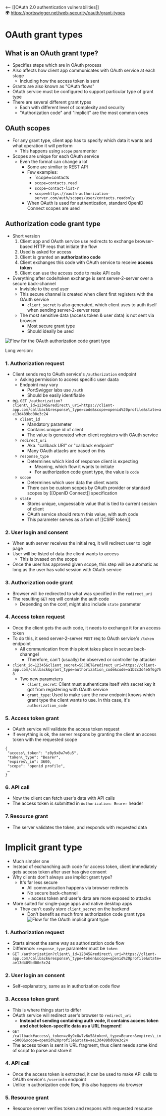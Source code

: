 <-- [[OAuth 2.0 authentication vulnerabilities]]  
🌍 https://portswigger.net/web-security/oauth/grant-types
# OAuth grant types
## What is an OAuth grant type?
- Specifies steps which are in OAuth process
- Also affects how client app communicates with OAuth service at each stage
	- Including how the access token is sent
- Grants are also known as "OAuth flows"
- OAuth service must be configured to support particular type of grant type
- There are several different grant types
	- Each with different level of complexity and security
	- "Authorization code" and "implicit" are the most common ones

## OAuth scopes
- For any grant type, client app has to specify which data it wants and what operation it will perform
	- This happens using `scope` paramenter
- Scopes are unique for each OAuth service
	- Even the format can change a lot
		- Some are similiar to REST API
		- Few examples:
			- `scope=contacts
			- `scope=contacts.read`  
			- `scope=contact-list-r`  
			- `scope=https://oauth-authorization-server.com/auth/scopes/user/contacts.readonly`
		- When OAuth is used for authentication, standard OpenID Connect scopes are used

## Authorization code grant type
- Short version
	1. Client app and OAuth service use redirects to exchange browser-based HTTP reqs that initiate the flow
	2. Used is asked for access
	3. Client is granted an **authorizatino code**
	4. Client exchanges this code with OAuth service to receive **access token**
	5. Client can use the access code to make API calls
- Everything after code/token exchange is sent server-2-server over a secure back-channel
	- Invisible to the end user
	- This secure channel is created when client first registers with the OAuth service
		- `client_secret` is also generated, which client uses to auth itself when sending server-2-server reqs
	- The most sensitive data (access token & user data) is not sent via browser
		- Most secure grant type
		- Should ideally be used

![Flow for the OAuth authorization code grant type](https://portswigger.net/web-security/images/oauth-authorization-code-flow.jpg)

Long version:
### 1. Authorization request
- Client sends req to OAuth service's `/authorization` endpoint
	- Asking permission to access specific user daata
	- Endpoint may vary
		- PortSwigger labs use `/auth`
		- Should be easily identifiable
- eg. `GET /authorization?client\_id=12345&redirect\_uri=https://client-app.com/callback&response\_type=code&scope=openid%20profile&state=ae13d489bd00e3c24`
	- `client_id`
		- Mandatory parameter
		- Contains unique id of client
		- The value is generated when client registers with OAuth service
	- `redirect_uri`
		- Aka. "callback URI" or "callback endpoint"
		- Many OAuth attacks are based on this
	- `response_type`
		- Determines which kind of response client is expecting
			- Meaning, which flow it wants to initiate
			- For authorization code grant type, the value is `code`
	- `scope`
		- Determines which user data the client wants
		- There can be custom scopes by OAuth provider or standard scopes by [[OpenID Connect]] specification
	- `state`
		- Stores unique, unguessable value that is tied to current session of client
		- OAuth service should return this value, with auth code
		- This parameter serves as a form of [[CSRF token]]

### 2. User login and consent
- When auth server receives the initial req, it will redirect user to login page
- User will be listed of data the client wants to access
	- This is bvased on the scope
- Once the user has approved given scope, this step will be automatic as long as the user has valid session with OAuth service

### 3. Authorization code grant
- Browser will be redirected to what was specified in the `redirect_uri`
- The resulting `GET` req will contain the auth code
	- Depending on the conf, might also include `state` parameter

### 4. Access token request
- Once the client gets the auth code, it needs to exchange it for an access token
- To do this, it send server-2-server `POST` req to OAuth service's `/token` endpoint
	- All communication from this piont takes place in secure back-channgel
		- Therefore, can't (usually) be observed or controller by attacker
- `client_id=12345&client_secret=SECRET&redirect_uri=https://client-app.com/callback&grant_type=authorization_code&code=a1b2c3d4e5f6g7h8`
	- Two new parameters
		- `client_secret`: Client must authenticate itself with secret key it got from registering with OAuth service
		- `grant_type`: Used to make sure the new endpoint knows which grant type the client wants to use. In this case, it's `authorization_code`

### 5. Access token grant
- OAuth service will validate the access token request
- If everything is ok, the server respons by granting the client an access token with the requested scope
```
{  
 "access\_token": "z0y9x8w7v6u5",  
 "token\_type": "Bearer",  
 "expires\_in": 3600,  
 "scope": "openid profile",  
 …  
}
```

### 6. API call
- Now the client can fetch user's data with API calls
- The access token is submitted in `Authorization: Bearer` header

### 7. Resource grant
- The server validates the token, and responds with requested data

# Implicit grant type
- Much simpler one
- Instead of exchanching auth code for access token, client immediately gets access token after user has give consent
- Why clients don't always use implicit grant type?
	- It's far less secure
		- All communication happens via browser redirects
		- No secure back-channel
		- = access token and user's data are more exposed to attacks
- More suited for single-page apps and native desktop apps
	- They can't easily store `client_secret` on the backend
		- Don't benefit as much from authorization code grant type
![Flow for the OAuth implicit grant type](https://portswigger.net/web-security/images/oauth-implicit-flow.jpg)

### 1. Authorization request
- Starts almost the same way as authorization code flow
- Difference: `response_type` parameter must be `token`
- `GET /authorization?client\_id=12345&redirect\_uri=https://client-app.com/callback&response\_type=token&scope=openid%20profile&state=ae13d489bd00e3c24`

### 2. User login an consent
- Self-explanatory, same as in authorization code flow

### 3. Access token grant
- This is where things start to differ
- OAuth service will redirect user's browser to `redirect_uri`
	- **Instead of sending containing auth vode, it contains accees token and ohet token-specific data as a URL fragment**!
- `GET /callback#access\_token=z0y9x8w7v6u5&token\_type=Bearer&expires\_in=5000&scope=openid%20profile&state=ae13d489bd00e3c24`
- The access token is sent in URL fragment, thus client needs some kind of script to parse and store it

### 4. API call
- Once the access token is extracted, it can be used to make API calls to OAUth service's `/userinfo` endpoint
- Unlike in authorization code flow, this also happens via browser

### 5. Resource grant
- Resource server verifies token and respons with requested resource